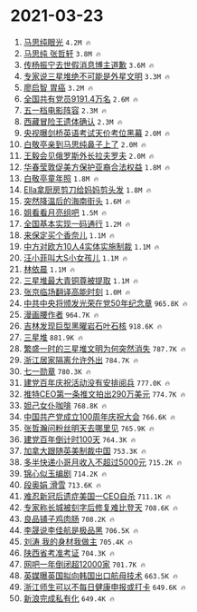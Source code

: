 # 2021-03-23

1. [马思纯眼光](https://s.weibo.com/weibo?q=%E9%A9%AC%E6%80%9D%E7%BA%AF%E7%9C%BC%E5%85%89&Refer=top) `4.2M 🔥`
1. [马思纯 张哲轩](https://s.weibo.com/weibo?q=%E9%A9%AC%E6%80%9D%E7%BA%AF%20%E5%BC%A0%E5%93%B2%E8%BD%A9&Refer=top) `3.8M 🔥`
1. [传杨振宁去世假消息博主道歉](https://s.weibo.com/weibo?q=%E4%BC%A0%E6%9D%A8%E6%8C%AF%E5%AE%81%E5%8E%BB%E4%B8%96%E5%81%87%E6%B6%88%E6%81%AF%E5%8D%9A%E4%B8%BB%E9%81%93%E6%AD%89&Refer=top) `3.6M 🔥`
1. [专家说三星堆绝不可能是外星文明](https://s.weibo.com/weibo?q=%23%E4%B8%93%E5%AE%B6%E8%AF%B4%E4%B8%89%E6%98%9F%E5%A0%86%E7%BB%9D%E4%B8%8D%E5%8F%AF%E8%83%BD%E6%98%AF%E5%A4%96%E6%98%9F%E6%96%87%E6%98%8E%23&Refer=top) `3.3M 🔥`
1. [廖启智 胃癌](https://s.weibo.com/weibo?q=%E5%BB%96%E5%90%AF%E6%99%BA%20%E8%83%83%E7%99%8C&Refer=top) `3.2M 🔥`
1. [全国共有党员9191.4万名](https://s.weibo.com/weibo?q=%23%E5%85%A8%E5%9B%BD%E5%85%B1%E6%9C%89%E5%85%9A%E5%91%989191.4%E4%B8%87%E5%90%8D%23&Refer=top) `2.6M 🔥`
1. [五一档电影阵容](https://s.weibo.com/weibo?q=%23%E4%BA%94%E4%B8%80%E6%A1%A3%E7%94%B5%E5%BD%B1%E9%98%B5%E5%AE%B9%23&Refer=top) `2.3M 🔥`
1. [西藏冒险王遗体确认](https://s.weibo.com/weibo?q=%23%E8%A5%BF%E8%97%8F%E5%86%92%E9%99%A9%E7%8E%8B%E9%81%97%E4%BD%93%E7%A1%AE%E8%AE%A4%23&Refer=top) `2.3M 🔥`
1. [央视曝剑桥英语考试天价考位黑幕](https://s.weibo.com/weibo?q=%23%E5%A4%AE%E8%A7%86%E6%9B%9D%E5%89%91%E6%A1%A5%E8%8B%B1%E8%AF%AD%E8%80%83%E8%AF%95%E5%A4%A9%E4%BB%B7%E8%80%83%E4%BD%8D%E9%BB%91%E5%B9%95%23&Refer=top) `2.0M 🔥`
1. [白敬亭亲到马思纯鼻子上了](https://s.weibo.com/weibo?q=%23%E7%99%BD%E6%95%AC%E4%BA%AD%E4%BA%B2%E5%88%B0%E9%A9%AC%E6%80%9D%E7%BA%AF%E9%BC%BB%E5%AD%90%E4%B8%8A%E4%BA%86%23&Refer=top) `2.0M 🔥`
1. [王毅会见俄罗斯外长拉夫罗夫](https://s.weibo.com/weibo?q=%23%E7%8E%8B%E6%AF%85%E4%BC%9A%E8%A7%81%E4%BF%84%E7%BD%97%E6%96%AF%E5%A4%96%E9%95%BF%E6%8B%89%E5%A4%AB%E7%BD%97%E5%A4%AB%23&Refer=top) `2.0M 🔥`
1. [华春莹敦促美方保护亚裔合法权益](https://s.weibo.com/weibo?q=%23%E5%8D%8E%E6%98%A5%E8%8E%B9%E6%95%A6%E4%BF%83%E7%BE%8E%E6%96%B9%E4%BF%9D%E6%8A%A4%E4%BA%9A%E8%A3%94%E5%90%88%E6%B3%95%E6%9D%83%E7%9B%8A%23&Refer=top) `1.8M 🔥`
1. [白敬亭童年照](https://s.weibo.com/weibo?q=%23%E7%99%BD%E6%95%AC%E4%BA%AD%E7%AB%A5%E5%B9%B4%E7%85%A7%23&Refer=top) `1.8M 🔥`
1. [Ella拿厨房剪刀给妈妈剪头发](https://s.weibo.com/weibo?q=Ella%E6%8B%BF%E5%8E%A8%E6%88%BF%E5%89%AA%E5%88%80%E7%BB%99%E5%A6%88%E5%A6%88%E5%89%AA%E5%A4%B4%E5%8F%91&Refer=top) `1.8M 🔥`
1. [突然降温后的海南街头](https://s.weibo.com/weibo?q=%23%E7%AA%81%E7%84%B6%E9%99%8D%E6%B8%A9%E5%90%8E%E7%9A%84%E6%B5%B7%E5%8D%97%E8%A1%97%E5%A4%B4%23&Refer=top) `1.6M 🔥`
1. [姐看看月亮组吧](https://s.weibo.com/weibo?q=%E5%A7%90%E7%9C%8B%E7%9C%8B%E6%9C%88%E4%BA%AE%E7%BB%84%E5%90%A7&Refer=top) `1.5M 🔥`
1. [全国基本实现一码通行](https://s.weibo.com/weibo?q=%23%E5%85%A8%E5%9B%BD%E5%9F%BA%E6%9C%AC%E5%AE%9E%E7%8E%B0%E4%B8%80%E7%A0%81%E9%80%9A%E8%A1%8C%23&Refer=top) `1.2M 🔥`
1. [来保定买个香奈儿](https://s.weibo.com/weibo?q=%23%E6%9D%A5%E4%BF%9D%E5%AE%9A%E4%B9%B0%E4%B8%AA%E9%A6%99%E5%A5%88%E5%84%BF%23&Refer=top) `1.1M 🔥`
1. [中方对欧方10人4实体实施制裁](https://s.weibo.com/weibo?q=%23%E4%B8%AD%E6%96%B9%E5%AF%B9%E6%AC%A7%E6%96%B910%E4%BA%BA4%E5%AE%9E%E4%BD%93%E5%AE%9E%E6%96%BD%E5%88%B6%E8%A3%81%23&Refer=top) `1.1M 🔥`
1. [汪小菲叫大S小女孩儿](https://s.weibo.com/weibo?q=%23%E6%B1%AA%E5%B0%8F%E8%8F%B2%E5%8F%AB%E5%A4%A7S%E5%B0%8F%E5%A5%B3%E5%AD%A9%E5%84%BF%23&Refer=top) `1.1M 🔥`
1. [林依晨](https://s.weibo.com/weibo?q=%E6%9E%97%E4%BE%9D%E6%99%A8&Refer=top) `1.1M 🔥`
1. [三星堆最大青铜尊被提取](https://s.weibo.com/weibo?q=%23%E4%B8%89%E6%98%9F%E5%A0%86%E6%9C%80%E5%A4%A7%E9%9D%92%E9%93%9C%E5%B0%8A%E8%A2%AB%E6%8F%90%E5%8F%96%23&Refer=top) `1.1M 🔥`
1. [张京临场翻译高能时刻](https://s.weibo.com/weibo?q=%23%E5%BC%A0%E4%BA%AC%E4%B8%B4%E5%9C%BA%E7%BF%BB%E8%AF%91%E9%AB%98%E8%83%BD%E6%97%B6%E5%88%BB%23&Refer=top) `1.0M 🔥`
1. [中共中央将颁发光荣在党50年纪念章](https://s.weibo.com/weibo?q=%E4%B8%AD%E5%85%B1%E4%B8%AD%E5%A4%AE%E5%B0%86%E9%A2%81%E5%8F%91%E5%85%89%E8%8D%A3%E5%9C%A8%E5%85%9A50%E5%B9%B4%E7%BA%AA%E5%BF%B5%E7%AB%A0&Refer=top) `965.8K 🔥`
1. [漫画腰作者](https://s.weibo.com/weibo?q=%E6%BC%AB%E7%94%BB%E8%85%B0%E4%BD%9C%E8%80%85&Refer=top) `964.7K 🔥`
1. [吉林发现巨型黑曜岩石叶石核](https://s.weibo.com/weibo?q=%E5%90%89%E6%9E%97%E5%8F%91%E7%8E%B0%E5%B7%A8%E5%9E%8B%E9%BB%91%E6%9B%9C%E5%B2%A9%E7%9F%B3%E5%8F%B6%E7%9F%B3%E6%A0%B8&Refer=top) `918.6K 🔥`
1. [三星堆](https://s.weibo.com/weibo?q=%E4%B8%89%E6%98%9F%E5%A0%86&Refer=top) `881.9K 🔥`
1. [繁盛一时的三星堆文明为何突然消失](https://s.weibo.com/weibo?q=%23%E7%B9%81%E7%9B%9B%E4%B8%80%E6%97%B6%E7%9A%84%E4%B8%89%E6%98%9F%E5%A0%86%E6%96%87%E6%98%8E%E4%B8%BA%E4%BD%95%E7%AA%81%E7%84%B6%E6%B6%88%E5%A4%B1%23&Refer=top) `787.7K 🔥`
1. [浙江居家隔离允许外出](https://s.weibo.com/weibo?q=%23%E6%B5%99%E6%B1%9F%E5%B1%85%E5%AE%B6%E9%9A%94%E7%A6%BB%E5%85%81%E8%AE%B8%E5%A4%96%E5%87%BA%23&Refer=top) `784.7K 🔥`
1. [七一勋章](https://s.weibo.com/weibo?q=%23%E4%B8%83%E4%B8%80%E5%8B%8B%E7%AB%A0%23&Refer=top) `780.3K 🔥`
1. [建党百年庆祝活动没有安排阅兵](https://s.weibo.com/weibo?q=%E5%BB%BA%E5%85%9A%E7%99%BE%E5%B9%B4%E5%BA%86%E7%A5%9D%E6%B4%BB%E5%8A%A8%E6%B2%A1%E6%9C%89%E5%AE%89%E6%8E%92%E9%98%85%E5%85%B5&Refer=top) `777.0K 🔥`
1. [推特CEO第一条推文拍出290万美元](https://s.weibo.com/weibo?q=%E6%8E%A8%E7%89%B9CEO%E7%AC%AC%E4%B8%80%E6%9D%A1%E6%8E%A8%E6%96%87%E6%8B%8D%E5%87%BA290%E4%B8%87%E7%BE%8E%E5%85%83&Refer=top) `774.7K 🔥`
1. [妲己女仆咖啡](https://s.weibo.com/weibo?q=%23%E5%A6%B2%E5%B7%B1%E5%A5%B3%E4%BB%86%E5%92%96%E5%95%A1%23&Refer=top) `768.8K 🔥`
1. [中国共产党成立100周年庆祝大会](https://s.weibo.com/weibo?q=%E4%B8%AD%E5%9B%BD%E5%85%B1%E4%BA%A7%E5%85%9A%E6%88%90%E7%AB%8B100%E5%91%A8%E5%B9%B4%E5%BA%86%E7%A5%9D%E5%A4%A7%E4%BC%9A&Refer=top) `766.6K 🔥`
1. [张哲瀚问粉丝明天去哪里见](https://s.weibo.com/weibo?q=%23%E5%BC%A0%E5%93%B2%E7%80%9A%E9%97%AE%E7%B2%89%E4%B8%9D%E6%98%8E%E5%A4%A9%E5%8E%BB%E5%93%AA%E9%87%8C%E8%A7%81%23&Refer=top) `765.9K 🔥`
1. [建党百年倒计时100天](https://s.weibo.com/weibo?q=%23%E5%BB%BA%E5%85%9A%E7%99%BE%E5%B9%B4%E5%80%92%E8%AE%A1%E6%97%B6100%E5%A4%A9%23&Refer=top) `764.3K 🔥`
1. [加拿大跟随英美制裁中国](https://s.weibo.com/weibo?q=%23%E5%8A%A0%E6%8B%BF%E5%A4%A7%E8%B7%9F%E9%9A%8F%E8%8B%B1%E7%BE%8E%E5%88%B6%E8%A3%81%E4%B8%AD%E5%9B%BD%23&Refer=top) `753.3K 🔥`
1. [多半快递小哥月收入不超过5000元](https://s.weibo.com/weibo?q=%23%E5%A4%9A%E5%8D%8A%E5%BF%AB%E9%80%92%E5%B0%8F%E5%93%A5%E6%9C%88%E6%94%B6%E5%85%A5%E4%B8%8D%E8%B6%85%E8%BF%875000%E5%85%83%23&Refer=top) `715.2K 🔥`
1. [锦心似玉编剧](https://s.weibo.com/weibo?q=%23%E9%94%A6%E5%BF%83%E4%BC%BC%E7%8E%89%E7%BC%96%E5%89%A7%23&Refer=top) `714.2K 🔥`
1. [段奥娟 滑雪](https://s.weibo.com/weibo?q=%E6%AE%B5%E5%A5%A5%E5%A8%9F%20%E6%BB%91%E9%9B%AA&Refer=top) `713.6K 🔥`
1. [难忍新冠后遗症美国一CEO自杀](https://s.weibo.com/weibo?q=%23%E9%9A%BE%E5%BF%8D%E6%96%B0%E5%86%A0%E5%90%8E%E9%81%97%E7%97%87%E7%BE%8E%E5%9B%BD%E4%B8%80CEO%E8%87%AA%E6%9D%80%23&Refer=top) `711.1K 🔥`
1. [专家称长城被刻字后修复难比登天](https://s.weibo.com/weibo?q=%23%E4%B8%93%E5%AE%B6%E7%A7%B0%E9%95%BF%E5%9F%8E%E8%A2%AB%E5%88%BB%E5%AD%97%E5%90%8E%E4%BF%AE%E5%A4%8D%E9%9A%BE%E6%AF%94%E7%99%BB%E5%A4%A9%23&Refer=top) `708.6K 🔥`
1. [良品铺子鸡肉肠](https://s.weibo.com/weibo?q=%23%E8%89%AF%E5%93%81%E9%93%BA%E5%AD%90%E9%B8%A1%E8%82%89%E8%82%A0%23&Refer=top) `708.2K 🔥`
1. [李晟说李佳航是极品黑](https://s.weibo.com/weibo?q=%23%E6%9D%8E%E6%99%9F%E8%AF%B4%E6%9D%8E%E4%BD%B3%E8%88%AA%E6%98%AF%E6%9E%81%E5%93%81%E9%BB%91%23&Refer=top) `706.5K 🔥`
1. [刘涛 我的身材我做主](https://s.weibo.com/weibo?q=%E5%88%98%E6%B6%9B%20%E6%88%91%E7%9A%84%E8%BA%AB%E6%9D%90%E6%88%91%E5%81%9A%E4%B8%BB&Refer=top) `705.4K 🔥`
1. [陕西省考准考证](https://s.weibo.com/weibo?q=%23%E9%99%95%E8%A5%BF%E7%9C%81%E8%80%83%E5%87%86%E8%80%83%E8%AF%81%23&Refer=top) `704.3K 🔥`
1. [网吧一年倒闭超12000家](https://s.weibo.com/weibo?q=%23%E7%BD%91%E5%90%A7%E4%B8%80%E5%B9%B4%E5%80%92%E9%97%AD%E8%B6%8512000%E5%AE%B6%23&Refer=top) `701.7K 🔥`
1. [英媒曝英国拟向韩国出口航母技术](https://s.weibo.com/weibo?q=%23%E8%8B%B1%E5%AA%92%E6%9B%9D%E8%8B%B1%E5%9B%BD%E6%8B%9F%E5%90%91%E9%9F%A9%E5%9B%BD%E5%87%BA%E5%8F%A3%E8%88%AA%E6%AF%8D%E6%8A%80%E6%9C%AF%23&Refer=top) `663.5K 🔥`
1. [浙江师生可以不每日健康申报或打卡](https://s.weibo.com/weibo?q=%23%E6%B5%99%E6%B1%9F%E5%B8%88%E7%94%9F%E5%8F%AF%E4%BB%A5%E4%B8%8D%E6%AF%8F%E6%97%A5%E5%81%A5%E5%BA%B7%E7%94%B3%E6%8A%A5%E6%88%96%E6%89%93%E5%8D%A1%23&Refer=top) `649.6K 🔥`
1. [新浪完成私有化](https://s.weibo.com/weibo?q=%E6%96%B0%E6%B5%AA%E5%AE%8C%E6%88%90%E7%A7%81%E6%9C%89%E5%8C%96&Refer=top) `649.4K 🔥`
